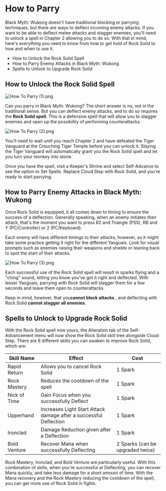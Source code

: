 # How to Parry

Black Myth: Wukong doesn't have traditional blocking or parrying techniques, but there _are_ ways to deflect incoming enemy attacks. If you want to be able to deflect melee attacks and stagger enemies, you'll need to unlock a spell in Chapter 2 allowing you to do so. With that in mind, here's everything you need to know from how to get hold of Rock Solid to how and when to use it. 

* How to Unlock the Rock Solid Spell
* How to Parry Enemy Attacks in Black Myth: Wukong
* Spells to Unlock to Upgrade Rock Solid

## How to Unlock the Rock Solid Spell

![How To Parry \(1\).png](https://oyster.ignimgs.com/mediawiki/apis.ign.com/black-myth-wukong/9/99/How_To_Parry_%281%29.png)

Can you parry in Black Myth: Wukong? The short answer is no, not in the traditional sense. But you can deflect enemy attacks, and to do so requires the **Rock Solid spell**. This is a defensive spell that will allow you to stagger enemies and open up the possibility of performing counterattacks. 

![How To Parry \(2\).png](https://oyster.ignimgs.com/mediawiki/apis.ign.com/black-myth-wukong/0/00/How_To_Parry_%282%29.png)

You'll need to wait until you reach Chapter 2 and have defeated the Tiger Vanguard at the Crouching Tiger Temple before you can unlock it. Slaying the Tiger Vanguard will automatically grant you the Rock Solid spell and let you turn your monkey into stone. 

Once you have the spell, visit a Keeper's Shrine and select Self-Advance to see the option to Set Spells. Replace Cloud Step with Rock Solid, and you're ready to start parrying. 

## How to Parry Enemy Attacks in Black Myth: Wukong

Once Rock Solid is equipped, it all comes down to timing to ensure the success of a deflection. Generally speaking, when an enemy initiates their attack, that's the moment you want to press R2 and Triangle (PS5), RB and Y (PC/Controller) or 2 (PC/Keyboard). 

Each enemy will have different timings to their attacks, however, so it might take some practice getting it right for the different Yaoguais. Look for visual prompts such as enemies raising their weapons and shields or leaning back to spot the start of their attacks. 

![How To Parry \(3\).png](https://oyster.ignimgs.com/mediawiki/apis.ign.com/black-myth-wukong/a/ac/How_To_Parry_%283%29.png)

Each successful use of the Rock Solid spell will result in sparks flying and a "ching" sound, letting you know you've got it right and deflected. With lesser Yaoguais, parrying with Rock Solid will stagger them for a few seconds and leave them open to counterattacks. 

Keep in mind, however, that you**cannot block attacks** , and deflecting with Rock Solid **cannot stagger all enemies**. 

## Spells to Unlock to Upgrade Rock Solid

With the Rock Solid spell now yours, the Alteration tab of the Self-Advancement menu will now show the Rock Solid skill tree alongside Cloud Step. There are 6 different skills you can awaken to improve Rock Solid, which are: 

Skill Name | Effect | Cost   
---|---|---  
Rapid Return | Allows you to cancel Rock Solid | 1 Spark   
Rock Mastery | Reduces the cooldown of the spell | 1 Spark   
Nick of Time | Gain Focus when you successfully Deflect | 1 Spark   
Upperhand | Increases Light Start Attack damage after a successful Deflection | 1 Spark   
Ironclad | Damage Reduction given after a Deflection | 1 Spark   
Bold Venture | Recover Mana when successfully Deflecting | 2 Sparks (can be upgraded twice)   

Rock Mastery, Ironclad, and Bold Venture are particularly useful. With this combination of skills, when you're successful at Deflecting, you can recover Mana quickly, and take less damage for a short amount of time. With the Mana recovery and the Rock Mastery reducing the cooldown of the spell, you can get more use of Rock Solid in fights. 
